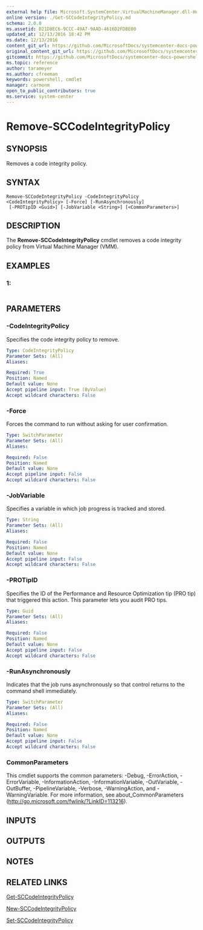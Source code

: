 ```yaml
---
external help file: Microsoft.SystemCenter.VirtualMachineManager.dll-Help.xml
online version: ./Get-SCCodeIntegrityPolicy.md
schema: 2.0.0
ms.assetid: D21D8EC6-9CCC-49A7-9AAD-4616D2FDBE00
updated_at: 12/13/2016 10:42 PM
ms.date: 12/13/2016
content_git_url: https://github.com/MicrosoftDocs/systemcenter-docs-powershell/blob/master/systemcenter-cmdlets/VirtualMachineManager/v1/Remove-SCCodeIntegrityPolicy.md
original_content_git_url: https://github.com/MicrosoftDocs/systemcenter-docs-powershell/blob/master/systemcenter-cmdlets/VirtualMachineManager/v1/Remove-SCCodeIntegrityPolicy.md
gitcommit: https://github.com/MicrosoftDocs/systemcenter-docs-powershell/blob/ea9507ac2178040476af5407227db8cb97701ea9/systemcenter-cmdlets/VirtualMachineManager/v1/Remove-SCCodeIntegrityPolicy.md
ms.topic: reference
author: tarameyer
ms.author: cfreeman
keywords: powershell, cmdlet
manager: carmonm
open_to_public_contributors: true
ms.service: system-center
---
```


# Remove-SCCodeIntegrityPolicy

## SYNOPSIS
Removes a code integrity policy.

## SYNTAX

```
Remove-SCCodeIntegrityPolicy -CodeIntegrityPolicy <CodeIntegrityPolicy> [-Force] [-RunAsynchronously]
 [-PROTipID <Guid>] [-JobVariable <String>] [<CommonParameters>]
```

## DESCRIPTION
The **Remove-SCCodeIntegrityPolicy** cmdlet removes a code integrity policy from Virtual Machine Manager (VMM).

## EXAMPLES

### 1:
```

```

## PARAMETERS

### -CodeIntegrityPolicy
Specifies the code integrity policy to remove.

```yaml
Type: CodeIntegrityPolicy
Parameter Sets: (All)
Aliases: 

Required: True
Position: Named
Default value: None
Accept pipeline input: True (ByValue)
Accept wildcard characters: False
```

### -Force
Forces the command to run without asking for user confirmation.

```yaml
Type: SwitchParameter
Parameter Sets: (All)
Aliases: 

Required: False
Position: Named
Default value: None
Accept pipeline input: False
Accept wildcard characters: False
```

### -JobVariable
Specifies a variable in which job progress is tracked and stored.

```yaml
Type: String
Parameter Sets: (All)
Aliases: 

Required: False
Position: Named
Default value: None
Accept pipeline input: False
Accept wildcard characters: False
```

### -PROTipID
Specifies the ID of the Performance and Resource Optimization tip (PRO tip) that triggered this action.
This parameter lets you audit PRO tips.

```yaml
Type: Guid
Parameter Sets: (All)
Aliases: 

Required: False
Position: Named
Default value: None
Accept pipeline input: False
Accept wildcard characters: False
```

### -RunAsynchronously
Indicates that the job runs asynchronously so that control returns to the command shell immediately.

```yaml
Type: SwitchParameter
Parameter Sets: (All)
Aliases: 

Required: False
Position: Named
Default value: None
Accept pipeline input: False
Accept wildcard characters: False
```

### CommonParameters
This cmdlet supports the common parameters: -Debug, -ErrorAction, -ErrorVariable, -InformationAction, -InformationVariable, -OutVariable, -OutBuffer, -PipelineVariable, -Verbose, -WarningAction, and -WarningVariable. For more information, see about_CommonParameters (http://go.microsoft.com/fwlink/?LinkID=113216).

## INPUTS

## OUTPUTS

## NOTES

## RELATED LINKS

[Get-SCCodeIntegrityPolicy](xref:VirtualMachineManager/v1/Get-SCCodeIntegrityPolicy.md)

[New-SCCodeIntegrityPolicy](xref:VirtualMachineManager/v1/New-SCCodeIntegrityPolicy.md)

[Set-SCCodeIntegrityPolicy](xref:VirtualMachineManager/v1/Set-SCCodeIntegrityPolicy.md)

